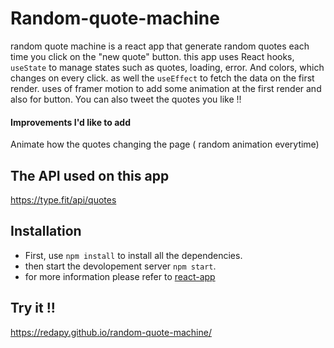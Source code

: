 # Random-quote-machine
random quote machine is a react app that generate random quotes each time you click on the "new quote" button. this app uses React hooks, `useState` to manage states such as quotes, loading, error. And colors, which changes on every click. as well the `useEffect` to fetch the data on the first render.
uses of framer motion to add some animation at the first render and also for button. You can also tweet the quotes you like !!
#### Improvements I'd like to add
Animate how the quotes changing the page ( random animation everytime)
## The API used on this app
https://type.fit/api/quotes
## Installation
- First, use `npm install` to install all the dependencies.
- then start the devolopement server  `npm start`.
- for more information  please refer to [react-app](/react-app.md)
## Try it !!
https://redapy.github.io/random-quote-machine/
